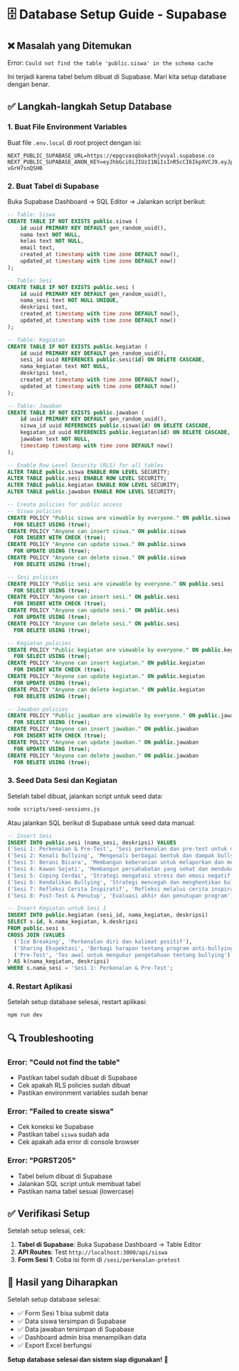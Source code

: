# 🗄️ Database Setup Guide - Supabase

## ❌ **Masalah yang Ditemukan**

Error: `Could not find the table 'public.siswa' in the schema cache`

Ini terjadi karena tabel belum dibuat di Supabase. Mari kita setup database dengan benar.

## ✅ **Langkah-langkah Setup Database**

### **1. Buat File Environment Variables**

Buat file `.env.local` di root project dengan isi:

```env
NEXT_PUBLIC_SUPABASE_URL=https://epgcvasqbokathjvuyal.supabase.co
NEXT_PUBLIC_SUPABASE_ANON_KEY=eyJhbGciOiJIUzI1NiIsInR5cCI6IkpXVCJ9.eyJpc3MiOiJzdXBhYmFzZSIsInJlZiI6ImVwZ2N2YXNxYm9rYXRoanZ1eWFsIiwicm9sZSI6ImFub24iLCJpYXQiOjE3NTg5OTA2MDUsImV4cCI6MjA3NDU2NjYwNX0.jvWc5_j8VMo7MzrXQSMmkjAgy9_1Rrj-vGrH7snQSH0
```

### **2. Buat Tabel di Supabase**

Buka Supabase Dashboard → SQL Editor → Jalankan script berikut:

```sql
-- Table: Siswa
CREATE TABLE IF NOT EXISTS public.siswa (
    id uuid PRIMARY KEY DEFAULT gen_random_uuid(),
    nama text NOT NULL,
    kelas text NOT NULL,
    email text,
    created_at timestamp with time zone DEFAULT now(),
    updated_at timestamp with time zone DEFAULT now()
);

-- Table: Sesi
CREATE TABLE IF NOT EXISTS public.sesi (
    id uuid PRIMARY KEY DEFAULT gen_random_uuid(),
    nama_sesi text NOT NULL UNIQUE,
    deskripsi text,
    created_at timestamp with time zone DEFAULT now(),
    updated_at timestamp with time zone DEFAULT now()
);

-- Table: Kegiatan
CREATE TABLE IF NOT EXISTS public.kegiatan (
    id uuid PRIMARY KEY DEFAULT gen_random_uuid(),
    sesi_id uuid REFERENCES public.sesi(id) ON DELETE CASCADE,
    nama_kegiatan text NOT NULL,
    deskripsi text,
    created_at timestamp with time zone DEFAULT now(),
    updated_at timestamp with time zone DEFAULT now()
);

-- Table: Jawaban
CREATE TABLE IF NOT EXISTS public.jawaban (
    id uuid PRIMARY KEY DEFAULT gen_random_uuid(),
    siswa_id uuid REFERENCES public.siswa(id) ON DELETE CASCADE,
    kegiatan_id uuid REFERENCES public.kegiatan(id) ON DELETE CASCADE,
    jawaban text NOT NULL,
    timestamp timestamp with time zone DEFAULT now()
);

-- Enable Row Level Security (RLS) for all tables
ALTER TABLE public.siswa ENABLE ROW LEVEL SECURITY;
ALTER TABLE public.sesi ENABLE ROW LEVEL SECURITY;
ALTER TABLE public.kegiatan ENABLE ROW LEVEL SECURITY;
ALTER TABLE public.jawaban ENABLE ROW LEVEL SECURITY;

-- Create policies for public access
-- Siswa policies
CREATE POLICY "Public siswa are viewable by everyone." ON public.siswa
  FOR SELECT USING (true);
CREATE POLICY "Anyone can insert siswa." ON public.siswa
  FOR INSERT WITH CHECK (true);
CREATE POLICY "Anyone can update siswa." ON public.siswa
  FOR UPDATE USING (true);
CREATE POLICY "Anyone can delete siswa." ON public.siswa
  FOR DELETE USING (true);

-- Sesi policies
CREATE POLICY "Public sesi are viewable by everyone." ON public.sesi
  FOR SELECT USING (true);
CREATE POLICY "Anyone can insert sesi." ON public.sesi
  FOR INSERT WITH CHECK (true);
CREATE POLICY "Anyone can update sesi." ON public.sesi
  FOR UPDATE USING (true);
CREATE POLICY "Anyone can delete sesi." ON public.sesi
  FOR DELETE USING (true);

-- Kegiatan policies
CREATE POLICY "Public kegiatan are viewable by everyone." ON public.kegiatan
  FOR SELECT USING (true);
CREATE POLICY "Anyone can insert kegiatan." ON public.kegiatan
  FOR INSERT WITH CHECK (true);
CREATE POLICY "Anyone can update kegiatan." ON public.kegiatan
  FOR UPDATE USING (true);
CREATE POLICY "Anyone can delete kegiatan." ON public.kegiatan
  FOR DELETE USING (true);

-- Jawaban policies
CREATE POLICY "Public jawaban are viewable by everyone." ON public.jawaban
  FOR SELECT USING (true);
CREATE POLICY "Anyone can insert jawaban." ON public.jawaban
  FOR INSERT WITH CHECK (true);
CREATE POLICY "Anyone can update jawaban." ON public.jawaban
  FOR UPDATE USING (true);
CREATE POLICY "Anyone can delete jawaban." ON public.jawaban
  FOR DELETE USING (true);
```

### **3. Seed Data Sesi dan Kegiatan**

Setelah tabel dibuat, jalankan script untuk seed data:

```bash
node scripts/seed-sessions.js
```

Atau jalankan SQL berikut di Supabase untuk seed data manual:

```sql
-- Insert Sesi
INSERT INTO public.sesi (nama_sesi, deskripsi) VALUES
('Sesi 1: Perkenalan & Pre-Test', 'Sesi perkenalan dan pre-test untuk mengukur pengetahuan awal siswa tentang bullying'),
('Sesi 2: Kenali Bullying', 'Mengenali berbagai bentuk dan dampak bullying'),
('Sesi 3: Berani Bicara', 'Membangun keberanian untuk melaporkan dan membela diri'),
('Sesi 4: Kawan Sejati', 'Membangun persahabatan yang sehat dan mendukung'),
('Sesi 5: Coping Cerdas', 'Strategi mengatasi stress dan emosi negatif'),
('Sesi 6: Kendalikan Bullying', 'Strategi mencegah dan menghentikan bullying'),
('Sesi 7: Refleksi Cerita Inspiratif', 'Refleksi melalui cerita inspiratif dan pembelajaran'),
('Sesi 8: Post-Test & Penutup', 'Evaluasi akhir dan penutupan program');

-- Insert Kegiatan untuk Sesi 1
INSERT INTO public.kegiatan (sesi_id, nama_kegiatan, deskripsi) 
SELECT s.id, k.nama_kegiatan, k.deskripsi
FROM public.sesi s
CROSS JOIN (VALUES
  ('Ice Breaking', 'Perkenalan diri dan kalimat positif'),
  ('Sharing Ekspektasi', 'Berbagi harapan tentang program anti-bullying'),
  ('Pre-Test', 'Tes awal untuk mengukur pengetahuan tentang bullying')
) AS k(nama_kegiatan, deskripsi)
WHERE s.nama_sesi = 'Sesi 1: Perkenalan & Pre-Test';
```

### **4. Restart Aplikasi**

Setelah setup database selesai, restart aplikasi:

```bash
npm run dev
```

## 🔍 **Troubleshooting**

### **Error: "Could not find the table"**
- Pastikan tabel sudah dibuat di Supabase
- Cek apakah RLS policies sudah dibuat
- Pastikan environment variables sudah benar

### **Error: "Failed to create siswa"**
- Cek koneksi ke Supabase
- Pastikan tabel `siswa` sudah ada
- Cek apakah ada error di console browser

### **Error: "PGRST205"**
- Tabel belum dibuat di Supabase
- Jalankan SQL script untuk membuat tabel
- Pastikan nama tabel sesuai (lowercase)

## ✅ **Verifikasi Setup**

Setelah setup selesai, cek:

1. **Tabel di Supabase**: Buka Supabase Dashboard → Table Editor
2. **API Routes**: Test `http://localhost:3000/api/siswa`
3. **Form Sesi 1**: Coba isi form di `/sesi/perkenalan-pretest`

## 🎯 **Hasil yang Diharapkan**

Setelah setup database selesai:

- ✅ Form Sesi 1 bisa submit data
- ✅ Data siswa tersimpan di Supabase
- ✅ Data jawaban tersimpan di Supabase
- ✅ Dashboard admin bisa menampilkan data
- ✅ Export Excel berfungsi

**Setup database selesai dan sistem siap digunakan!** 🚀


